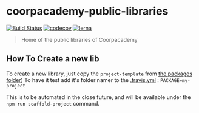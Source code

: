 # coorpacademy-public-libraries

[![Build Status](https://travis-ci.org/CoorpAcademy/coorpacademy-public-libraries.svg?branch=master)](https://travis-ci.org/CoorpAcademy/coorpacademy-public-libraries)
[![codecov](https://codecov.io/gh/CoorpAcademy/coorpacademy-public-libraries/branch/master/graph/badge.svg)](https://codecov.io/gh/CoorpAcademy/coorpacademy-public-libraries)
[![lerna](https://img.shields.io/badge/maintained%20with-lerna-cc00ff.svg)](https://lernajs.io/)

> Home of the public libraries of Coorpacademy

## How To Create a new lib

To create a new library, just copy the `project-template` from [the packages folder](./packages/project-template))
To have it test add it's folder namer to the [.travis.yml](./.travis.yml) : `PACKAGE=my-project`

This is to be automated in the close future, and will be available under the `npm run scaffold-project` command.
